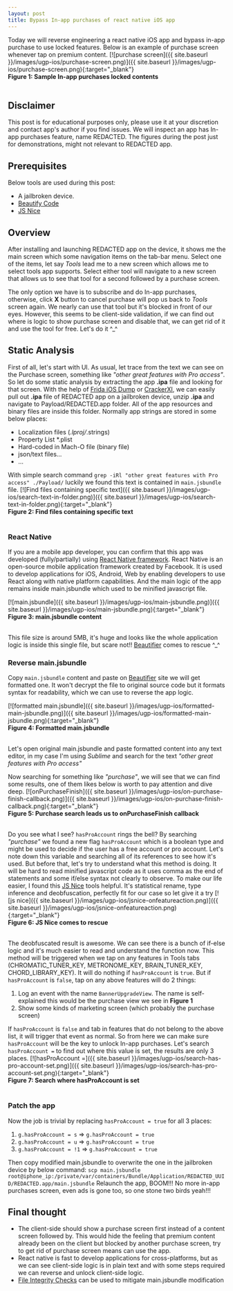 ```yaml
---
layout: post
title: Bypass In-app purchases of react native iOS app
---
```


Today we will reverse engineering a react native iOS app and bypass in-app purchase to use locked features. Below is an example of purchase screen whenever tap on premium content.
[![purchase screen]({{ site.baseurl }}/images/ugp-ios/purchase-screen.png)]({{ site.baseurl }}/images/ugp-ios/purchase-screen.png){:target="_blank"} <br/>**Figure 1: Sample In-app purchases locked contents**<br/><br/>

## Disclaimer
This post is for educational purposes only, please use it at your discretion and contact app's author if you find issues. We will inspect an app has In-app purchases feature, name REDACTED. The figures during the post just for demonstrations, might not relevant to REDACTED app.

## Prerequisites
Below tools are used during this post:
- A jailbroken device.
- [Beautify Code](https://beautifier.io/)
- [JS Nice](http://jsnice.org/)

## Overview
After installing and launching REDACTED app on the device, it shows me the main screen which some navigation items on the tab-bar menu. Select one of the items, let say *Tools* lead me to a new screen which allows me to select tools app supports. Select either tool will navigate to a new screen that allows us to see that tool for a second followed by a purchase screen.

The only option we have is to subscribe and do In-app purchases, otherwise, click **X** button to cancel purchase will pop us back to *Tools* screen again. We nearly can use that tool but it's blocked in front of our eyes. However, this seems to be client-side validation, if we can find out where is logic to show purchase screen and disable that, we can get rid of it and use the tool for free. Let's do it ^_^

## Static Analysis
First of all, let's start with UI. As usual, let trace from the text we can see on the Purchase screen, something like *"other great features with Pro access"*.
So let do some static analysis by extracting the app **.ipa** file and looking for that screen.
With the help of [Frida iOS Dump](https://github.com/AloneMonkey/frida-ios-dump) or [CrackerXI](https://forum.iphonecake.com/index.php?/topic/363020-crackerxi-gui-app-decryption-tool-for-ios-11-12-13/), we can easily pull out **.ipa** file of REDACTED app on a jailbroken device, unzip **.ipa** and navigate to Payload/REDACTED.app folder. All of the app resources and binary files are inside this folder. Normally app strings are stored in some below places:
- Localization files (*.lproj/*.strings)
- Property List *.plist
- Hard-coded in Mach-O file (binary file)
- json/text files...
- ...

With simple search command `grep -iRl "other great features with Pro access" ./Payload/` luckily we found this text is contained in `main.jsbundle` file.
[![Find files containing specific text]({{ site.baseurl }}/images/ugp-ios/search-text-in-folder.png)]({{ site.baseurl }}/images/ugp-ios/search-text-in-folder.png){:target="_blank"}<br/>**Figure 2: Find files containing specific text**<br/><br/>


### React Native
If you are a mobile app developer, you can confirm that this app was developed (fully/partially) using [React Native framework](https://reactnative.dev/). React Native is an open-source mobile application framework created by Facebook. It is used to develop applications for iOS, Android, Web by enabling developers to use React along with native platform capabilities. And the main logic of the app remains inside main.jsbundle which used to be minified javascript file.

[![main.jsbundle]({{ site.baseurl }}/images/ugp-ios/main-jsbundle.png)]({{ site.baseurl }}/images/ugp-ios/main-jsbundle.png){:target="_blank"}<br/>**Figure 3: main.jsbundle content**<br/><br/>

This file size is around 5MB, it's huge and looks like the whole application logic is inside this single file, but scare not!! [Beautifier](https://beautifier.io/) comes to rescue ^_^

### Reverse main.jsbundle
Copy `main.jsbundle` content and paste on [Beautifier](https://beautifier.io/) site we will get formatted one. It won't decrypt the file to original source code but it formats syntax for readability, which we can use to reverse the app logic.

[![formatted main.jsbundle]({{ site.baseurl }}/images/ugp-ios/formatted-main-jsbundle.png)]({{ site.baseurl }}/images/ugp-ios/formatted-main-jsbundle.png){:target="_blank"}<br/>**Figure 4: Formatted main.jsbundle**<br/><br/>

Let's open original main.jsbundle and paste formatted content into any text editor, in my case I'm using *Sublime* and search for the text _"other great features with Pro access"_

Now searching for something like _"purchase"_, we will see that we can find some results, one of them likes below is worth to pay attention and dive deep.
[![onPurchaseFinish]({{ site.baseurl }}/images/ugp-ios/on-purchase-finish-callback.png)]({{ site.baseurl }}/images/ugp-ios/on-purchase-finish-callback.png){:target="_blank"}<br/>**Figure 5: Purchase search leads us to onPurchaseFinish callback**<br/><br/>

Do you see what I see? `hasProAccount` rings the bell? By searching _"purchase"_ we found a new flag `hasProAccount` which is a boolean type and might be used to decide if the user has a free account or pro account. Let's note down this variable and searching all of its references to see how it's used.
But before that, let's try to understand what this method is doing. It will be hard to read minified javascript code as it uses comma as the end of statements and some if/else syntax not clearly to observe.
To make our life easier, I found this [JS Nice](http://jsnice.org/) tools helpful. It's statistical rename, type inference and deobfuscation, perfectly fit for our case so let give it a try
[![js nice]({{ site.baseurl }}/images/ugp-ios/jsnice-onfeatureaction.png)]({{ site.baseurl }}/images/ugp-ios/jsnice-onfeatureaction.png){:target="_blank"}<br/>**Figure 6: JS Nice comes to rescue**<br/><br/>

The deobfuscated result is awesome. We can see there is a bunch of if-else logic and it's much easier to read and understand the function now.
This method will be triggered when we tap on any features in Tools tabs (CHROMATIC_TUNER_KEY, METRONOME_KEY, BRAIN_TUNER_KEY, CHORD_LIBRARY_KEY). It will do nothing if `hasProAccount` is `true`. But if `hasProAccount` is `false`, tap on any above features will do 2 things:
1. Log an event with the name `BannerUpgradeView`. The name is self-explained this would be the purchase view we see in **Figure 1**
2. Show some kinds of marketing screen (which probably the purchase screen)

If `hasProAccount` is `false` and tab in features that do not belong to the above list, it will trigger that event as normal.
So from here we can make sure `hasProAccount` will be the key to unlock In-app purchases. Let's search `hasProAccount =` to find out where this value is set, the results are only 3 places.
[![hasProAccount =]({{ site.baseurl }}/images/ugp-ios/search-has-pro-account-set.png)]({{ site.baseurl }}/images/ugp-ios/search-has-pro-account-set.png){:target="_blank"}<br/>**Figure 7: Search where hasProAccount is set**<br/><br/>


### Patch the app
Now the job is trivial by replacing `hasProAccount = true` for all 3 places:
1. `g.hasProAccount = s`  => `g.hasProAccount = true`
2. `g.hasProAccount = u`  => `g.hasProAccount = true`
3. `g.hasProAccount = !1` => `g.hasProAccount = true`

Then copy modified main.jsbundle to overwrite the one in the jailbroken device by below command:
`scp main.jsbundle root@iphone_ip:/private/var/containers/Bundle/Application/REDACTED_UUID/REDACTED.app/main.jsbundle`
Relaunch the app, BOOM!!! No more in-app purchases screen, even ads is gone too, so one stone two birds yeah!!!

## Final thought
- The client-side should show a purchase screen first instead of a content screen followed by. This would hide the feeling that premium content already been on the client but blocked by another purchase screen, try to get rid of purchase screen means can use the app.
- React native is fast to develop applications for cross-platforms, but as we can see client-side logic is in plain text and with some steps required we can reverse and unlock client-side logic.
- [File Integrity Checks](https://github.com/OWASP/owasp-mstg/blob/master/Document/0x06j-Testing-Resiliency-Against-Reverse-Engineering.md#file-integrity-checks-mstg-resilience-3-and-mstg-resilience-11) can be used to mitigate main.jsbundle modification